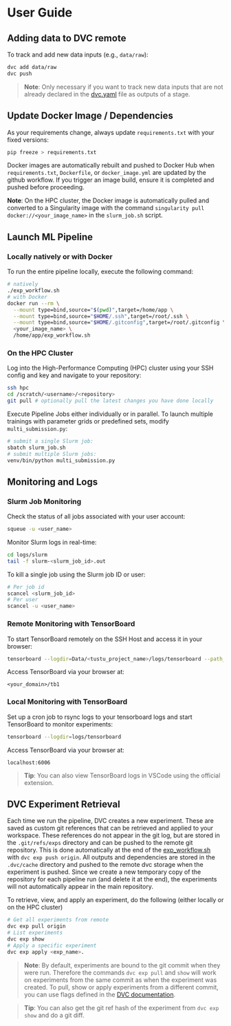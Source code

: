 <!--
Copyright 2024 tu-studio
This file is licensed under the Apache License, Version 2.0.
See the LICENSE file in the root of this project for details.
-->

# User Guide

## Adding data to DVC remote

To track and add new data inputs (e.g., `data/raw`):

```sh
dvc add data/raw
dvc push
```

>**Note**: Only necessary if you want to track new data inputs that are not already declared in the [dvc.yaml](../dvc.yaml) file as outputs of a stage.

## Update Docker Image / Dependencies

As your requirements change, always update `requirements.txt` with your fixed versions:

```sh
pip freeze > requirements.txt
```

Docker images are automatically rebuilt and pushed to Docker Hub when `requirements.txt`, `Dockerfile`, or `docker_image.yml` are updated by the github workflow. If you trigger an image build, ensure it is completed and pushed before proceeding.

**Note**: On the HPC cluster, the Docker image is automatically pulled and converted to a Singularity image with the command `singularity pull docker://<your_image_name>` in the `slurm_job.sh` script.

## Launch ML Pipeline

### Locally natively or with Docker

To run the entire pipeline locally, execute the following command:

```sh
# natively
./exp_workflow.sh
# with Docker
docker run --rm \
  --mount type=bind,source="$(pwd)",target=/home/app \
  --mount type=bind,source="$HOME/.ssh",target=/root/.ssh \
  --mount type=bind,source="$HOME/.gitconfig",target=/root/.gitconfig \
  <your_image_name> \
  /home/app/exp_workflow.sh
```

### On the HPC Cluster

Log into the High-Performance Computing (HPC) cluster using your SSH config and key and navigate to your repository:

```sh
ssh hpc
cd /scratch/<username>/<repository>
git pull # optionally pull the latest changes you have done locally
```

Execute Pipeline Jobs either individually or in parallel. To launch multiple trainings with parameter grids or predefined sets, modify `multi_submission.py`:

```sh
# submit a single Slurm job:
sbatch slurm_job.sh
# submit multiple Slurm jobs:
venv/bin/python multi_submission.py
```

## Monitoring and Logs

### Slurm Job Monitoring

Check the status of all jobs associated with your user account:

```sh
squeue -u <user_name>
```

Monitor Slurm logs in real-time:

```sh
cd logs/slurm
tail -f slurm-<slurm_job_id>.out
```

To kill a single job using the Slurm job ID or user:

```sh
# Per job id
scancel <slurm_job_id>
# Per user
scancel -u <user_name>
```

### Remote Monitoring with TensorBoard

To start TensorBoard remotely on the SSH Host and access it in your browser:

```sh
tensorboard --logdir=Data/<tustu_project_name>/logs/tensorboard --path_prefix=/tb1
```

Access TensorBoard via your browser at:

```text
<your_domain>/tb1
```

### Local Monitoring with TensorBoard

Set up a cron job to rsync logs to your tensorboard logs and start TensorBoard to monitor experiments:

```sh
tensorboard --logdir=logs/tensorboard
```

Access TensorBoard via your browser at:

```text
localhost:6006
```

> **Tip**: You can also view TensorBoard logs in VSCode using the official extension.

## DVC Experiment Retrieval

Each time we run the pipeline, DVC creates a new experiment. These are saved as custom git references that can be retrieved and applied to your workspace. These references do not appear in the git log, but are stored in the `.git/refs/exps` directory and can be pushed to the remote git repository. This is done automatically at the end of the [exp_workflow.sh](../exp_workflow.sh) with `dvc exp push origin`. All outputs and dependencies are stored in the `.dvc/cache` directory and pushed to the remote dvc storage when the experiment is pushed. Since we create a new temporary copy of the repository for each pipeline run (and delete it at the end), the experiments will not automatically appear in the main repository.

To retrieve, view, and apply an experiment, do the following (either locally or on the HPC cluster)

```sh
# Get all experiments from remote
dvc exp pull origin
# List experiments
dvc exp show
# Apply a specific experiment
dvc exp apply <exp_name>.
```

> **Note**: By default, experiments are bound to the git commit when they were run. Therefore the commands `dvc exp pull` and `show` will work on experiments from the same commit as when the experiment was created. To pull, show or apply experiments from a different commit, you can use flags defined in the [DVC documentation](https://dvc.org/doc/command-reference/experiments).

> **Tip**: You can also get the git ref hash of the experiment from `dvc exp show` and do a git diff.
